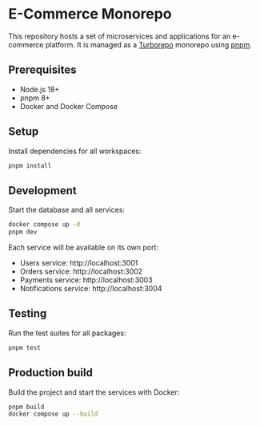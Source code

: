 # E-Commerce Monorepo

This repository hosts a set of microservices and applications for an e-commerce platform. It is managed as a [Turborepo](https://turbo.build/repo) monorepo using [pnpm](https://pnpm.io/).

## Prerequisites
- Node.js 18+
- pnpm 8+
- Docker and Docker Compose

## Setup
Install dependencies for all workspaces:

```bash
pnpm install
```

## Development
Start the database and all services:

```bash
docker compose up -d
pnpm dev
```

Each service will be available on its own port:
- Users service: http://localhost:3001
- Orders service: http://localhost:3002
- Payments service: http://localhost:3003
- Notifications service: http://localhost:3004

## Testing
Run the test suites for all packages:

```bash
pnpm test
```

## Production build
Build the project and start the services with Docker:

```bash
pnpm build
docker compose up --build
```
